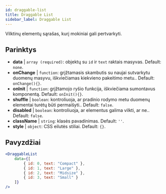 ```yaml
---
id: draggable-list 
title: Draggable List
sidebar_label: Draggable List
---
```


Vilktinų elementų sąrašas, kurį mokiniai gali pertvarkyti.

## Parinktys

* __data__ | `array (required)`: objektų su `id` ir `text` raktais masyvas. Default: `none`.
* __onChange__ | `function`: grįžtamasis skambutis su naujai sutvarkytu duomenų masyvu, iškviečiamas kiekvieno pakeitimo metu.. Default: `onChange(){}`.
* __onInit__ | `function`: grįžtamojo ryšio funkcija, iškviečiama sumontavus komponentą. Default: `onInit(){}`.
* __shuffle__ | `boolean`: kontroliuoja, ar pradinio rodymo metu duomenų elementai turėtų būti permaišyti.. Default: `false`.
* __disabled__ | `boolean`: kontroliuoja, ar elementus galima vilkti, ar ne.. Default: `false`.
* __className__ | `string`: klasės pavadinimas. Default: `''`.
* __style__ | `object`: CSS eilutės stiliai. Default: `{}`.


## Pavyzdžiai

```jsx live
<DraggableList
    data={[
        { id: 0, text: "Compact" },
        { id: 1, text: "Large" },
        { id: 2, text: "Midsize" },
        { id: 3, text: "Small" }
    ]}
/>
```

